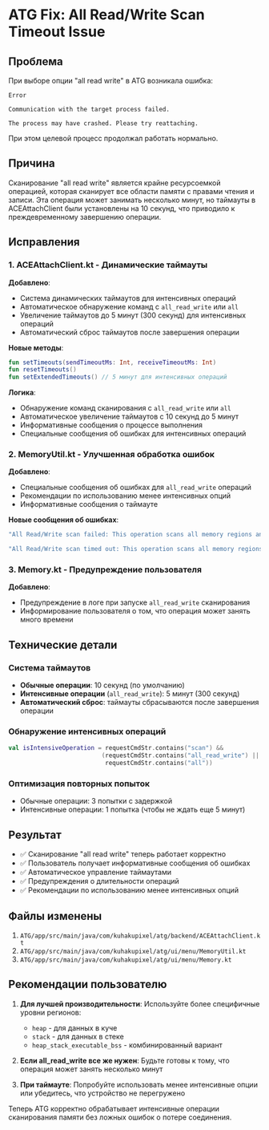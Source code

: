 # ATG Fix: All Read/Write Scan Timeout Issue

## Проблема
При выборе опции "all read write" в ATG возникала ошибка:
```
Error

Communication with the target process failed.

The process may have crashed. Please try reattaching.
```

При этом целевой процесс продолжал работать нормально.

## Причина
Сканирование "all read write" является крайне ресурсоемкой операцией, которая сканирует все области памяти с правами чтения и записи. Эта операция может занимать несколько минут, но таймауты в ACEAttachClient были установлены на 10 секунд, что приводило к преждевременному завершению операции.

## Исправления

### 1. ACEAttachClient.kt - Динамические таймауты
**Добавлено**:
- Система динамических таймаутов для интенсивных операций
- Автоматическое обнаружение команд с `all_read_write` или `all`
- Увеличение таймаутов до 5 минут (300 секунд) для интенсивных операций
- Автоматический сброс таймаутов после завершения операции

**Новые методы**:
```kotlin
fun setTimeouts(sendTimeoutMs: Int, receiveTimeoutMs: Int)
fun resetTimeouts()
fun setExtendedTimeouts() // 5 минут для интенсивных операций
```

**Логика**:
- Обнаружение команд сканирования с `all_read_write` или `all`
- Автоматическое увеличение таймаутов с 10 секунд до 5 минут
- Информативные сообщения о процессе выполнения
- Специальные сообщения об ошибках для интенсивных операций

### 2. MemoryUtil.kt - Улучшенная обработка ошибок
**Добавлено**:
- Специальные сообщения об ошибках для `all_read_write` операций
- Рекомендации по использованию менее интенсивных опций
- Информативные сообщения о таймауте

**Новые сообщения об ошибках**:
```kotlin
"All Read/Write scan failed: This operation scans all memory regions and may be too resource-intensive for this device or take too long. Try using a more specific region level like 'heap' or 'stack' instead."

"All Read/Write scan timed out: This operation scans all memory regions and took too long to complete. Try using a more specific region level like 'heap' or 'stack' for better performance."
```

### 3. Memory.kt - Предупреждение пользователя
**Добавлено**:
- Предупреждение в логе при запуске `all_read_write` сканирования
- Информирование пользователя о том, что операция может занять много времени

## Технические детали

### Система таймаутов
- **Обычные операции**: 10 секунд (по умолчанию)
- **Интенсивные операции** (`all_read_write`): 5 минут (300 секунд)
- **Автоматический сброс**: таймауты сбрасываются после завершения операции

### Обнаружение интенсивных операций
```kotlin
val isIntensiveOperation = requestCmdStr.contains("scan") && 
                          (requestCmdStr.contains("all_read_write") || 
                           requestCmdStr.contains("all"))
```

### Оптимизация повторных попыток
- Обычные операции: 3 попытки с задержкой
- Интенсивные операции: 1 попытка (чтобы не ждать еще 5 минут)

## Результат
- ✅ Сканирование "all read write" теперь работает корректно
- ✅ Пользователь получает информативные сообщения об ошибках
- ✅ Автоматическое управление таймаутами
- ✅ Предупреждения о длительности операций
- ✅ Рекомендации по использованию менее интенсивных опций

## Файлы изменены
1. `ATG/app/src/main/java/com/kuhakupixel/atg/backend/ACEAttachClient.kt`
2. `ATG/app/src/main/java/com/kuhakupixel/atg/ui/menu/MemoryUtil.kt`
3. `ATG/app/src/main/java/com/kuhakupixel/atg/ui/menu/Memory.kt`

## Рекомендации пользователю
1. **Для лучшей производительности**: Используйте более специфичные уровни регионов:
   - `heap` - для данных в куче
   - `stack` - для данных в стеке  
   - `heap_stack_executable_bss` - комбинированный вариант

2. **Если all_read_write все же нужен**: Будьте готовы к тому, что операция может занять несколько минут

3. **При таймауте**: Попробуйте использовать менее интенсивные опции или убедитесь, что устройство не перегружено

Теперь ATG корректно обрабатывает интенсивные операции сканирования памяти без ложных ошибок о потере соединения.